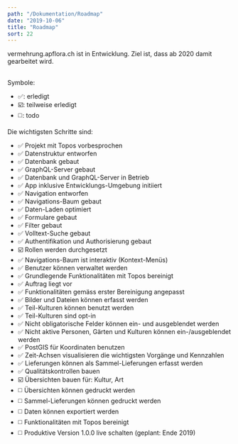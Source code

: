 ```yaml
---
path: "/Dokumentation/Roadmap"
date: "2019-10-06"
title: "Roadmap"
sort: 22
---
```


vermehrung.apflora.ch ist in Entwicklung. Ziel ist, dass ab 2020 damit gearbeitet wird.<br/><br/>

Symbole:
* :white_check_mark:: erledigt
* :ballot_box_with_check:: teilweise erledigt
* :white_medium_square:: todo

Die wichtigsten Schritte sind:

- :white_check_mark: Projekt mit Topos vorbesprochen
- :white_check_mark: Datenstruktur entworfen
- :white_check_mark: Datenbank gebaut
- :white_check_mark: GraphQL-Server gebaut
- :white_check_mark: Datenbank und GraphQL-Server in Betrieb
- :white_check_mark: App inklusive Entwicklungs-Umgebung initiiert
- :white_check_mark: Navigation entworfen
- :white_check_mark: Navigations-Baum gebaut
- :white_check_mark: Daten-Laden optimiert
- :white_check_mark: Formulare gebaut
- :white_check_mark: Filter gebaut
- :white_check_mark: Volltext-Suche gebaut
- :white_check_mark: Authentifikation und Authorisierung gebaut
- :ballot_box_with_check: Rollen werden durchgesetzt
- :white_check_mark: Navigations-Baum ist interaktiv (Kontext-Menüs)
- :white_check_mark: Benutzer können verwaltet werden
- :white_check_mark: Grundlegende Funktionalitäten mit Topos bereinigt
- :white_check_mark: Auftrag liegt vor
- :white_check_mark: Funktionalitäten gemäss erster Bereinigung angepasst
- :white_check_mark: Bilder und Dateien können erfasst werden
- :white_check_mark: Teil-Kulturen können benutzt werden
- :white_check_mark: Teil-Kulturen sind opt-in
- :white_check_mark: Nicht obligatorische Felder können ein- und ausgeblendet werden
- :white_check_mark: Nicht aktive Personen, Gärten und Kulturen können ein-/ausgeblendet werden
- :white_check_mark: PostGIS für Koordinaten benutzen
- :white_check_mark: Zeit-Achsen visualisieren die wichtigsten Vorgänge und Kennzahlen
- :white_check_mark: Lieferungen können als Sammel-Lieferungen erfasst werden
- :white_check_mark: Qualitätskontrollen bauen
- :ballot_box_with_check: Übersichten bauen für: Kultur, Art
- :white_medium_square: Übersichten können gedruckt werden
- :white_medium_square: Sammel-Lieferungen können gedruckt werden
- :white_medium_square: Daten können exportiert werden
- :white_medium_square: Funktionalitäten mit Topos bereinigt
- :white_medium_square: Produktive Version 1.0.0 live schalten (geplant: Ende 2019)